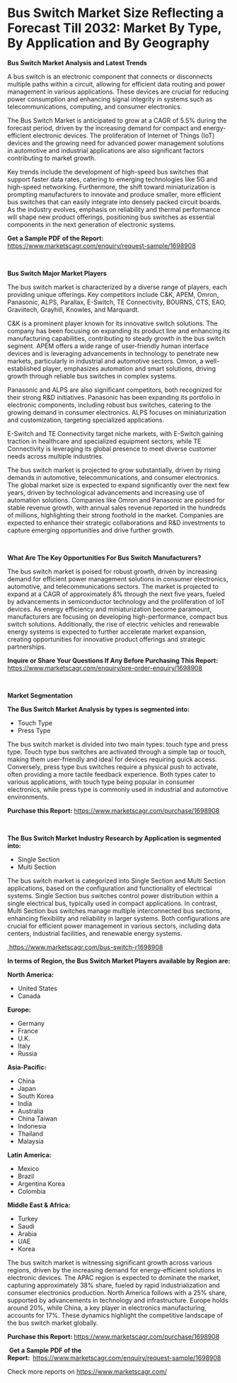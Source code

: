 <p><h1>Bus Switch Market Size Reflecting a Forecast Till 2032: Market By Type, By Application and By Geography</h1></p><p><strong>Bus Switch Market Analysis and Latest Trends</strong></p>
<p><p>A bus switch is an electronic component that connects or disconnects multiple paths within a circuit, allowing for efficient data routing and power management in various applications. These devices are crucial for reducing power consumption and enhancing signal integrity in systems such as telecommunications, computing, and consumer electronics.</p><p>The Bus Switch Market is anticipated to grow at a CAGR of 5.5% during the forecast period, driven by the increasing demand for compact and energy-efficient electronic devices. The proliferation of Internet of Things (IoT) devices and the growing need for advanced power management solutions in automotive and industrial applications are also significant factors contributing to market growth. </p><p>Key trends include the development of high-speed bus switches that support faster data rates, catering to emerging technologies like 5G and high-speed networking. Furthermore, the shift toward miniaturization is prompting manufacturers to innovate and produce smaller, more efficient bus switches that can easily integrate into densely packed circuit boards. As the industry evolves, emphasis on reliability and thermal performance will shape new product offerings, positioning bus switches as essential components in the next generation of electronic systems.</p></p>
<p><strong>Get a Sample PDF of the Report:&nbsp;</strong> <a href="https://www.marketscagr.com/enquiry/request-sample/1698908?utm_campaign=1889&utm_medium=2&utm_source=Github&utm_content=ia&utm_term=09012025&utm_id=bus-switch">https://www.marketscagr.com/enquiry/request-sample/1698908</a></p>
<p>&nbsp;</p>
<p><strong>Bus Switch Major Market Players</strong></p>
<p><p>The bus switch market is characterized by a diverse range of players, each providing unique offerings. Key competitors include C&K, APEM, Omron, Panasonic, ALPS, Parallax, E-Switch, TE Connectivity, BOURNS, CTS, EAO, Graviitech, Grayhill, Knowles, and Marquardt.</p><p>C&K is a prominent player known for its innovative switch solutions. The company has been focusing on expanding its product line and enhancing its manufacturing capabilities, contributing to steady growth in the bus switch segment. APEM offers a wide range of user-friendly human interface devices and is leveraging advancements in technology to penetrate new markets, particularly in industrial and automotive sectors. Omron, a well-established player, emphasizes automation and smart solutions, driving growth through reliable bus switches in complex systems.</p><p>Panasonic and ALPS are also significant competitors, both recognized for their strong R&D initiatives. Panasonic has been expanding its portfolio in electronic components, including robust bus switches, catering to the growing demand in consumer electronics. ALPS focuses on miniaturization and customization, targeting specialized applications.</p><p>E-Switch and TE Connectivity target niche markets, with E-Switch gaining traction in healthcare and specialized equipment sectors, while TE Connectivity is leveraging its global presence to meet diverse customer needs across multiple industries.</p><p>The bus switch market is projected to grow substantially, driven by rising demands in automotive, telecommunications, and consumer electronics. The global market size is expected to expand significantly over the next few years, driven by technological advancements and increasing use of automation solutions. Companies like Omron and Panasonic are poised for stable revenue growth, with annual sales revenue reported in the hundreds of millions, highlighting their strong foothold in the market. Companies are expected to enhance their strategic collaborations and R&D investments to capture emerging opportunities and drive further growth.</p></p>
<p>&nbsp;</p>
<p><strong>What Are The Key Opportunities For Bus Switch Manufacturers?</strong></p>
<p><p>The bus switch market is poised for robust growth, driven by increasing demand for efficient power management solutions in consumer electronics, automotive, and telecommunications sectors. The market is projected to expand at a CAGR of approximately 8% through the next five years, fueled by advancements in semiconductor technology and the proliferation of IoT devices. As energy efficiency and miniaturization become paramount, manufacturers are focusing on developing high-performance, compact bus switch solutions. Additionally, the rise of electric vehicles and renewable energy systems is expected to further accelerate market expansion, creating opportunities for innovative product offerings and strategic partnerships.</p></p>
<p><strong>Inquire or Share Your Questions If Any Before Purchasing This Report:</strong> <a href="https://www.marketscagr.com/enquiry/pre-order-enquiry/1698908?utm_campaign=1889&utm_medium=2&utm_source=Github&utm_content=ia&utm_term=09012025&utm_id=bus-switch">https://www.marketscagr.com/enquiry/pre-order-enquiry/1698908</a></p>
<p>&nbsp;</p>
<p><strong>Market Segmentation</strong></p>
<p><strong>The Bus Switch Market Analysis by types is segmented into:</strong></p>
<p><ul><li>Touch Type</li><li>Press Type</li></ul></p>
<p><p>The bus switch market is divided into two main types: touch type and press type. Touch type bus switches are activated through a simple tap or touch, making them user-friendly and ideal for devices requiring quick access. Conversely, press type bus switches require a physical push to activate, often providing a more tactile feedback experience. Both types cater to various applications, with touch type being popular in consumer electronics, while press type is commonly used in industrial and automotive environments.</p></p>
<p><strong>Purchase this Report:&nbsp;</strong><a href="https://www.marketscagr.com/purchase/1698908?utm_campaign=1889&utm_medium=2&utm_source=Github&utm_content=ia&utm_term=09012025&utm_id=bus-switch">https://www.marketscagr.com/purchase/1698908</a></p>
<p>&nbsp;</p>
<p><strong>The Bus Switch Market Industry Research by Application is segmented into:</strong></p>
<p><ul><li>Single Section</li><li>Multi Section</li></ul></p>
<p><p>The bus switch market is categorized into Single Section and Multi Section applications, based on the configuration and functionality of electrical systems. Single Section bus switches control power distribution within a single electrical bus, typically used in compact applications. In contrast, Multi Section bus switches manage multiple interconnected bus sections, enhancing flexibility and reliability in larger systems. Both configurations are crucial for efficient power management in various sectors, including data centers, industrial facilities, and renewable energy systems.</p></p>
<p><a href="https://www.marketscagr.com/bus-switch-r1698908?utm_campaign=1889&utm_medium=2&utm_source=Github&utm_content=ia&utm_term=09012025&utm_id=bus-switch">&nbsp;https://www.marketscagr.com/bus-switch-r1698908</a></p>
<p><strong>In terms of Region, the Bus Switch Market Players available by Region are:</strong></p>
<p>
    <p> <strong> North America: </strong>
        <ul>
            <li>United States</li>
            <li>Canada</li>
        </ul>
        </p> 
    <p> <strong> Europe: </strong>
        <ul>
            <li>Germany</li>
            <li>France</li>
            <li>U.K.</li>
            <li>Italy</li>
            <li>Russia</li>
        </ul>
        </p> 
    <p> <strong> Asia-Pacific: </strong>
        <ul>
            <li>China</li>
            <li>Japan</li>
            <li>South Korea</li>
            <li>India</li>
            <li>Australia</li>
            <li>China Taiwan</li>
            <li>Indonesia</li>
            <li>Thailand</li>
            <li>Malaysia</li>
        </ul>
        </p> 
    <p> <strong> Latin America: </strong>
        <ul>
            <li>Mexico</li>
            <li>Brazil</li>
            <li>Argentina Korea</li>
            <li>Colombia</li>
        </ul>
        </p> 
    <p> <strong> Middle East & Africa: </strong>
        <ul>
            <li>Turkey</li>
            <li>Saudi</li>
            <li>Arabia</li>
            <li>UAE</li>
            <li>Korea</li>
        </ul>
    </p>
    </p>
<p><p>The bus switch market is witnessing significant growth across various regions, driven by the increasing demand for energy-efficient solutions in electronic devices. The APAC region is expected to dominate the market, capturing approximately 38% share, fueled by rapid industrialization and consumer electronics production. North America follows with a 25% share, supported by advancements in technology and infrastructure. Europe holds around 20%, while China, a key player in electronics manufacturing, accounts for 17%. These dynamics highlight the competitive landscape of the bus switch market globally.</p></p>
<p><strong>Purchase this Report: </strong><a href="https://www.marketscagr.com/purchase/1698908?utm_campaign=1889&utm_medium=2&utm_source=Github&utm_content=ia&utm_term=09012025&utm_id=bus-switch">https://www.marketscagr.com/purchase/1698908</a></p>
<p>&nbsp;<strong>Get a Sample PDF of the Report:&nbsp;&nbsp;</strong><a href="https://www.marketscagr.com/enquiry/request-sample/1698908?utm_campaign=1889&utm_medium=2&utm_source=Github&utm_content=ia&utm_term=09012025&utm_id=bus-switch">https://www.marketscagr.com/enquiry/request-sample/1698908</a></p>
<p><strong></strong></p>
<p>Check more reports on <a href="https://www.marketscagr.com/?utm_campaign=1889&utm_medium=2&utm_source=Github&utm_content=ia&utm_term=09012025&utm_id=bus-switch">https://www.marketscagr.com/</a></p>